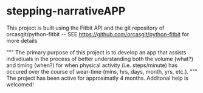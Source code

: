 # stepping-narrativeAPP

This project is built using the Fitbit API and the git repository of orcasgit/python-fitbit -- SEE https://github.com/orcasgit/python-fitbit for more details 

"""
The primary purpose of this project is to develop an app that assists indivdiuals in the process of better understanding
both the volume (what?) and timing (when?) for when physical activity (i.e. steps/minute) has occured over the course
of wear-time (mins, hrs, days, month, yrs, etc.). 
"""
The project has been active for approximatly 4 months. Additonal help is welcomed!
